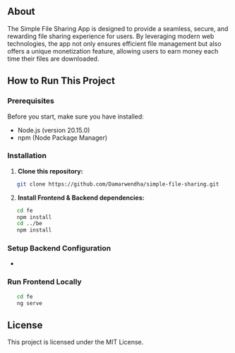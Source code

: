## About
The Simple File Sharing App is designed to provide a seamless, secure, and rewarding file sharing experience for users. By leveraging modern web technologies, the app not only ensures efficient file management but also offers a unique monetization feature, allowing users to earn money each time their files are downloaded.

## How to Run This Project
### Prerequisites
Before you start, make sure you have installed:
- Node.js (version 20.15.0)
- npm (Node Package Manager)

### Installation
1. **Clone this repository:**
```bash
   git clone https://github.com/Damarwendha/simple-file-sharing.git
```
2. **Install Frontend & Backend dependencies:**
```bash
   cd fe
   npm install
   cd ../be
   npm install
```

### Setup Backend Configuration
-

### Run Frontend Locally
```bash
   cd fe
   ng serve
```

## License
This project is licensed under the MIT License.
